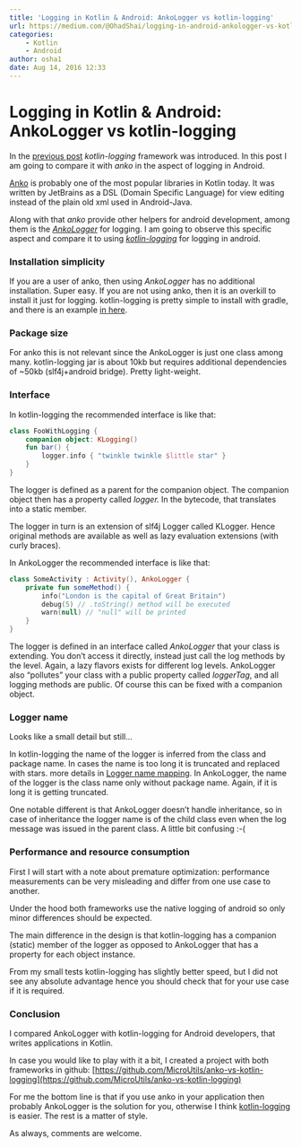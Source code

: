 ```yaml
---
title: 'Logging in Kotlin & Android: AnkoLogger vs kotlin-logging'
url: https://medium.com/@OhadShai/logging-in-android-ankologger-vs-kotlin-logging-bb693671442a#.pi8n1ojoh
categories:
    - Kotlin
    - Android
author: osha1
date: Aug 14, 2016 12:33
---
```

# Logging in Kotlin & Android: AnkoLogger vs kotlin-logging

In the [previous post](https://medium.com/@OhadShai/logging-in-kotlin-95a4e76388f2) _kotlin-logging_ framework was introduced. In this post I am going to compare it with _anko_ in the aspect of logging in Android.

[Anko](https://github.com/Kotlin/anko) is probably one of the most popular libraries in Kotlin today. It was written by JetBrains as a DSL (Domain Specific Language) for view editing instead of the plain old xml used in Android-Java.

Along with that _anko_ provide other helpers for android development, among them is the [_AnkoLogger_](https://github.com/Kotlin/anko/blob/d40dfa016a9cf74286127de16273a131e48348bd/doc/ADVANCED.md#logging) for logging. I am going to observe this specific aspect and compare it to using [_kotlin-logging_](https://github.com/MicroUtils/kotlin-logging) for logging in android.

### Installation simplicity

If you are a user of anko, then using _AnkoLogger_ has no additional installation. Super easy. If you are not using anko, then it is an overkill to install it just for logging. kotlin-logging is pretty simple to install with gradle, and there is an example [in here](https://github.com/MicroUtils/kotlin-logging-example-android).

### Package size

For anko this is not relevant since the AnkoLogger is just one class among many. kotlin-logging jar is about 10kb but requires additional dependencies of ~50kb (slf4j+android bridge). Pretty light-weight.

### Interface

In kotlin-logging the recommended interface is like that:

```kotlin
class FooWithLogging {  
    companion object: KLogging()  
    fun bar() {  
        logger.info { "twinkle twinkle $little star" }  
    }  
}
```

The logger is defined as a parent for the companion object. The companion object then has a property called _logger._ In the bytecode, that translates into a static member.

The logger in turn is an extension of slf4j Logger called KLogger. Hence original methods are available as well as lazy evaluation extensions (with curly braces).

In AnkoLogger the recommended interface is like that:

```kotlin
class SomeActivity : Activity(), AnkoLogger {  
    private fun someMethod() {  
        info("London is the capital of Great Britain")  
        debug(5) // .toString() method will be executed  
        warn(null) // "null" will be printed  
    }  
}
```

The logger is defined in an interface called _AnkoLogger_ that your class is extending. You don’t access it directly, instead just call the log methods by the level. Again, a lazy flavors exists for different log levels. AnkoLogger also “pollutes” your class with a public property called _loggerTag_, and all logging methods are public. Of course this can be fixed with a companion object.

### Logger name

Looks like a small detail but still...

In kotlin-logging the name of the logger is inferred from the class and package name. In cases the name is too long it is truncated and replaced with stars. more details in [Logger name mapping](http://www.slf4j.org/android). In AnkoLogger, the name of the logger is the class name only without package name. Again, if it is long it is getting truncated.

One notable different is that AnkoLogger doesn’t handle inheritance, so in case of inheritance the logger name is of the child class even when the log message was issued in the parent class. A little bit confusing :-(

### Performance and resource consumption

First I will start with a note about premature optimization: performance measurements can be very misleading and differ from one use case to another.

Under the hood both frameworks use the native logging of android so only minor differences should be expected.

The main difference in the design is that kotlin-logging has a companion (static) member of the logger as opposed to AnkoLogger that has a property for each object instance.

From my small tests kotlin-logging has slightly better speed, but I did not see any absolute advantage hence you should check that for your use case if it is required.

### Conclusion

I compared AnkoLogger with kotlin-logging for Android developers, that writes applications in Kotlin.

In case you would like to play with it a bit, I created a project with both frameworks in github: [https://github.com/MicroUtils/anko-vs-kotlin-logging](https://github.com/MicroUtils/anko-vs-kotlin-logging)

For me the bottom line is that if you use anko in your application then probably AnkoLogger is the solution for you, otherwise I think [kotlin-logging](https://github.com/MicroUtils/kotlin-logging) is easier. The rest is a matter of style.

As always, comments are welcome.
